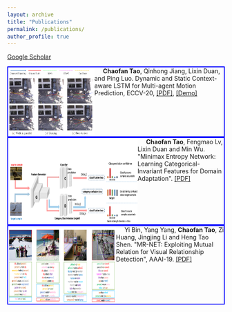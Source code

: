 ```yaml
---
layout: archive
title: "Publications"
permalink: /publications/
author_profile: true
---
```



[Google Scholar](https://scholar.google.com/citations?hl=en&view_op=list_works&gmla=AJsN-F5DfisY6qynQkPPreVmBlpCYV8WALf-n4aVHphvfHF9GAmm2cYErmRxuXccCwkrSglgJN4L6s2t4Cn5Ei6r5jEfLOvnoA&user=gjmfLroAAAAJ)

<div style="display:inline-block; border:2px blue solid; ">
 <img src="../images/paper_cover_image/dscmp.png" style="float:left;" width="200" height="160" alt="markdown">
&nbsp;&nbsp;&nbsp;&nbsp;
<b>Chaofan Tao</b>, Qinhong Jiang, Lixin Duan, and Ping Luo. Dynamic and Static Context-aware LSTM for Multi-agent Motion Prediction, ECCV-20,
<a href="http://www.ecva.net/papers/eccv_2020/papers_ECCV/html/3801_ECCV_2020_paper.php">[PDF]</a>,
<a href="../files/ECCV20-demo.mp4">[Demo]</a> 
</div>
<br>


<div style="display:inline-block; border:2px blue solid; ">
 <img src="../images/paper_cover_image/mmen.png" style="float:left;" width="300" height="200" alt="markdown">
&nbsp;&nbsp;&nbsp;&nbsp;
<b>Chaofan Tao</b>, Fengmao Lv, Lixin Duan and Min Wu. "Minimax Entropy Network: Learning Categorical-Invariant Features for Domain Adaptation".
<a href="https://arxiv.org/abs/1904.09601">[PDF]</a>
</div>


<div style="display:inline-block; border:2px blue solid; ">
 <img src="../images/paper_cover_image/mrnet.png" style="float:left;" width="250" height="180" alt="markdown">
&nbsp;&nbsp;&nbsp;&nbsp;
Yi Bin, Yang Yang, <b>Chaofan Tao</b>, Zi Huang, Jingjing Li and Heng Tao Shen. "MR-NET: Exploiting Mutual Relation for Visual  Relationship Detection", AAAI-19. 
<a href="https://www.aaai.org/ojs/index.php/AAAI/article/view/4819">[PDF]</a>
</div>

